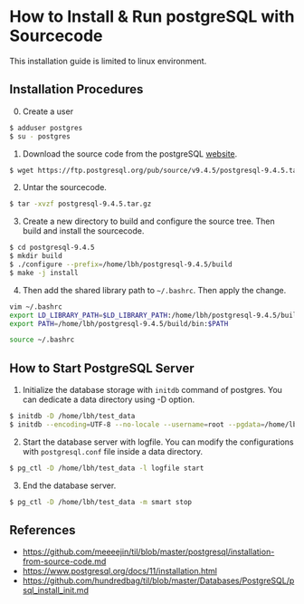 # How to Install & Run postgreSQL with Sourcecode
This installation guide is limited to linux environment.

## Installation Procedures
0. Create a user
```bash
$ adduser postgres
$ su - postgres
```

1. Download the source code from the postgreSQL [website](https://www.postgresql.org/ftp/source/).
```bash
$ wget https://ftp.postgresql.org/pub/source/v9.4.5/postgresql-9.4.5.tar.gz
```

2. Untar the sourcecode.
```bash
$ tar -xvzf postgresql-9.4.5.tar.gz 
```

3. Create a new directory to build and configure the source tree. Then build and install the sourcecode.
```bash
$ cd postgresql-9.4.5
$ mkdir build
$ ./configure --prefix=/home/lbh/postgresql-9.4.5/build
$ make -j install
```

4. Then add the shared library path to ```~/.bashrc```. Then apply the change.
```bash
vim ~/.bashrc
export LD_LIBRARY_PATH=$LD_LIBRARY_PATH:/home/lbh/postgresql-9.4.5/build/lib
export PATH=/home/lbh/postgresql-9.4.5/build/bin:$PATH

source ~/.bashrc
```

## How to Start PostgreSQL Server
1. Initialize the database storage with ```initdb``` command of postgres. You can dedicate a data directory using -D option.
```bash
$ initdb -D /home/lbh/test_data
$ initdb --encoding=UTF-8 --no-locale --username=root --pgdata=/home/lbh/test_data
```

2. Start the database server with logfile. You can modify the configurations with ```postgresql.conf``` file inside a data directory.
```bash
$ pg_ctl -D /home/lbh/test_data -l logfile start
```

3. End the database server.
```bash
$ pg_ctl -D /home/lbh/test_data -m smart stop
```

## References
- https://github.com/meeeejin/til/blob/master/postgresql/installation-from-source-code.md
- https://www.postgresql.org/docs/11/installation.html
- https://github.com/hundredbag/til/blob/master/Databases/PostgreSQL/psql_install_init.md
